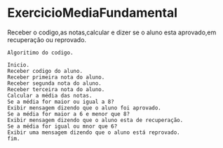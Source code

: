 # ExercicioMediaFundamental
Receber o codigo,as notas,calcular e dizer se o aluno esta aprovado,em recuperação ou reprovado.
```
Algoritimo do codigo.

Inicio.
Receber codigo do aluno.
Receber primeira nota do aluno.
Receber segunda nota do aluno.
Receber terceira nota do aluno.
Calcular a média das notas.
Se a média for maior ou igual a 8?
Exibir mensagem dizendo que o aluno foi aprovado.
Se a média for maior a 6 e menor que 8?
Exibir mensagem dizendo que o aluno esta de recuperação.
Se a média for igual ou mnor que 6?
Exibir uma mensagem dizendo que o aluno está reprovado.
fim.
